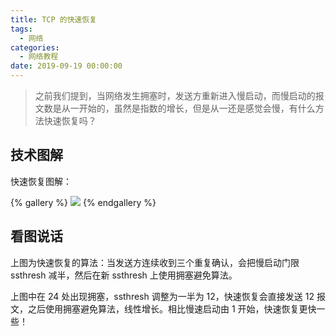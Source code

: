 ```yaml
---
title: TCP 的快速恢复
tags:
  - 网络
categories:
  - 网络教程
date: 2019-09-19 00:00:00
---
```


> 之前我们提到，当网络发生拥塞时，发送方重新进入慢启动，而慢启动的报文数是从一开始的，虽然是指数的增长，但是从一还是感觉会慢，有什么方法快速恢复吗？

<!-- more -->

## 技术图解

快速恢复图解：

{% gallery %}
![](https://cdn.dusays.com/2019/09/72-1.jpg/1)
{% endgallery %}

## 看图说话

上图为快速恢复的算法：当发送方连续收到三个重复确认，会把慢启动门限 ssthresh 减半，然后在新 ssthresh 上使用拥塞避免算法。

上图中在 24 处出现拥塞，ssthresh 调整为一半为 12，快速恢复会直接发送 12 报文，之后使用拥塞避免算法，线性增长。相比慢速启动由 1 开始，快速恢复更快一些！